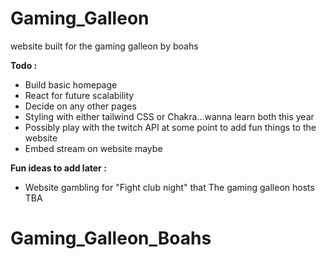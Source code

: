 # Gaming_Galleon

website built for the gaming galleon by boahs

**Todo :**

- Build basic homepage
- React for future scalability
- Decide on any other pages
- Styling with either tailwind CSS or Chakra...wanna learn both this year
- Possibly play with the twitch API at some point to add fun things to the website
- Embed stream on website maybe

**Fun ideas to add later :**

- Website gambling for "Fight club night" that The gaming galleon hosts
  TBA
# Gaming_Galleon_Boahs
